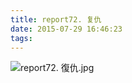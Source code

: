 ```yaml
---
title: report72. 复仇
date: 2015-07-29 16:46:23
tags:
---
```

![report72. 復仇.jpg](https://i.loli.net/2018/03/17/5aace1cce2c28.jpg)
